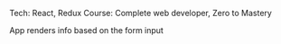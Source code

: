 Tech: React, Redux
Course: Complete web developer, Zero to Mastery

App renders info based on the form input
